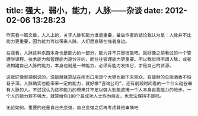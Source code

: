 title: 强大，弱小，能力，人脉——杂谈
date: 2012-02-06 13:28:23
---

    昨天看一篇文章，人人上的，关于人脉和能力谁更重要，最后作者的结论我认为是：人脉并不比能力更重要，因为能力可以带来人脉，人们愿意随在强者身边。

    在我看，人脉这种东西本身也是能力的一部分，能力并不只是技能吧。就好像之前看过的一个管理学课程，技术能力和管理能力是分开的，而往往管理能力更重要。所以我觉得所谓人脉，或者说构建自己人脉的能力，本身也就是一种能力，必须有能力发挥它，才是自己的资源。

    这就好像郭德纲说的，没能耐就算站在闹市口用是个大锣也敲不来观众，有能耐的总能酒香不怕巷子深。人脉确实也能带来一定的能力，就好像“咨询公司”，还有前段时间看的一个什么硅谷最有人脉的人。不过我认为这种能力的带来并不足以强大到能遮掩一个人本身自我能力的地步。一个人的能力若不强大，就算给你100个最成功人士作为朋友，也无法保持不是吗。

    无论如何，重要的还是自己先变强，自己变强之后再考虑其他事情吧